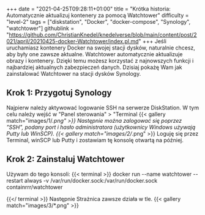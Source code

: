 +++
date = "2021-04-25T09:28:11+01:00"
title = "Krótka historia: Automatycznie aktualizuj kontenery za pomocą Watchtower"
difficulty = "level-2"
tags = ["diskstation", "Docker", "docker-compose", "Synology", "watchtower"]
githublink = "https://github.com/ChristianKnedel/knedelverse/blob/main/content/post/2021/april/20210425-docker-Watchtower/index.pl.md"
+++
Jeśli uruchamiasz kontenery Docker na swojej stacji dysków, naturalnie chcesz, aby były one zawsze aktualne. Watchtower automatycznie aktualizuje obrazy i kontenery. Dzięki temu możesz korzystać z najnowszych funkcji i najbardziej aktualnych zabezpieczeń danych. Dzisiaj pokażę Wam jak zainstalować Watchtower na stacji dysków Synology.
## Krok 1: Przygotuj Synology
Najpierw należy aktywować logowanie SSH na serwerze DiskStation. W tym celu należy wejść w "Panel sterowania" > "Terminal
{{< gallery match="images/1/*.png" >}}
Następnie można zalogować się poprzez "SSH", podany port i hasło administratora (użytkownicy Windows używają Putty lub WinSCP).
{{< gallery match="images/2/*.png" >}}
Loguję się przez Terminal, winSCP lub Putty i zostawiam tę konsolę otwartą na później.
## Krok 2: Zainstaluj Watchtower
Używam do tego konsoli:
{{< terminal >}}
docker run --name watchtower --restart always -v /var/run/docker.sock:/var/run/docker.sock containrrr/watchtower

{{</ terminal >}}
Następnie Strażnica zawsze działa w tle.
{{< gallery match="images/3/*.png" >}}
